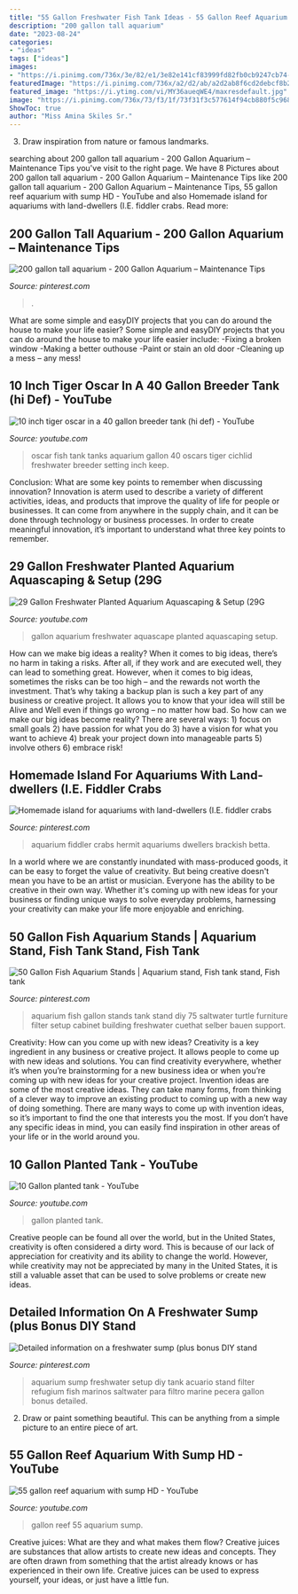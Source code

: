 ```yaml
---
title: "55 Gallon Freshwater Fish Tank Ideas - 55 Gallon Reef Aquarium With Sump Hd"
description: "200 gallon tall aquarium"
date: "2023-08-24"
categories:
- "ideas"
tags: ["ideas"]
images:
- "https://i.pinimg.com/736x/3e/82/e1/3e82e141cf83999fd82fb0cb9247cb74--aquarium-design-aquarium-ideas.jpg"
featuredImage: "https://i.pinimg.com/736x/a2/d2/ab/a2d2ab8f6cd2debcf8b2ff10107e2379--diy-aquarium-stand-aquarium-design.jpg"
featured_image: "https://i.ytimg.com/vi/MY36aueqWE4/maxresdefault.jpg"
image: "https://i.pinimg.com/736x/73/f3/1f/73f31f3c577614f94cb880f5c968919a--aquarium-maintenance-water-garden.jpg"
ShowToc: true
author: "Miss Amina Skiles Sr."
---
```



3. Draw inspiration from nature or famous landmarks.

	

		
searching about 200 gallon tall aquarium - 200 Gallon Aquarium – Maintenance Tips you've visit to the right page. We have 8 Pictures about 200 gallon tall aquarium - 200 Gallon Aquarium – Maintenance Tips like 200 gallon tall aquarium - 200 Gallon Aquarium – Maintenance Tips, 55 gallon reef aquarium with sump HD - YouTube and also Homemade island for aquariums with land-dwellers (I.E. fiddler crabs. Read more:
		
    
## 200 Gallon Tall Aquarium - 200 Gallon Aquarium – Maintenance Tips

<img loading=lazy src="https://i.pinimg.com/736x/73/f3/1f/73f31f3c577614f94cb880f5c968919a--aquarium-maintenance-water-garden.jpg" onerror="this.onerror=null;this.src='https://tse1.mm.bing.net/th?id=OIP._OudyyK99XUlnSimNDUUAwHaE7&amp;pid=15.1';" alt="200 gallon tall aquarium - 200 Gallon Aquarium – Maintenance Tips">

_Source: pinterest.com_

>. 

	

What are some simple and easyDIY projects that you can do around the house to make your life easier?
Some simple and easyDIY projects that you can do around the house to make your life easier include: 
-Fixing a broken window 
-Making a better outhouse 
-Paint or stain an old door 
-Cleaning up a mess – any mess!

    
## 10 Inch Tiger Oscar In A 40 Gallon Breeder Tank (hi Def) - YouTube

<img loading=lazy src="https://i.ytimg.com/vi/MaKzl5TekUY/maxresdefault.jpg" onerror="this.onerror=null;this.src='https://tse4.mm.bing.net/th?id=OIP.dRLrzA1uo60lSYR2X0tarAHaEK&amp;pid=15.1';" alt="10 inch tiger oscar in a 40 gallon breeder tank (hi def) - YouTube">

_Source: youtube.com_

>oscar fish tank tanks aquarium gallon 40 oscars tiger cichlid freshwater breeder setting inch keep. 

	

Conclusion: What are some key points to remember when discussing innovation?
Innovation is aterm used to describe a variety of different activities, ideas, and products that improve the quality of life for people or businesses. It can come from anywhere in the supply chain, and it can be done through technology or business processes. In order to create meaningful innovation, it’s important to understand what three key points to remember.

    
## 29 Gallon Freshwater Planted Aquarium Aquascaping &amp; Setup (29G

<img loading=lazy src="https://i.ytimg.com/vi/P_tqVIou7V4/maxresdefault.jpg" onerror="this.onerror=null;this.src='https://tse2.mm.bing.net/th?id=OIP.DYR-HGBz3fmpKgyi-e1ISwHaEK&amp;pid=15.1';" alt="29 Gallon Freshwater Planted Aquarium Aquascaping &amp; Setup (29G">

_Source: youtube.com_

>gallon aquarium freshwater aquascape planted aquascaping setup. 

	

How can we make big ideas a reality?
When it comes to big ideas, there’s no harm in taking a risks. After all, if they work and are executed well, they can lead to something great. However, when it comes to big ideas, sometimes the risks can be too high – and the rewards not worth the investment. That’s why taking a backup plan is such a key part of any business or creative project. It allows you to know that your idea will still be Alive and Well even if things go wrong – no matter how bad. So how can we make our big ideas become reality?
There are several ways: 1) focus on small goals 2) have passion for what you do 3) have a vision for what you want to achieve 4) break your project down into manageable parts 5) involve others 6) embrace risk!

    
## Homemade Island For Aquariums With Land-dwellers (I.E. Fiddler Crabs

<img loading=lazy src="https://i.pinimg.com/736x/1a/11/77/1a1177e8b856f1e472dfd772a6f82f94.jpg" onerror="this.onerror=null;this.src='https://tse2.mm.bing.net/th?id=OIP.D-055VxnBCQN2ePZ5wO-QQHaFj&amp;pid=15.1';" alt="Homemade island for aquariums with land-dwellers (I.E. fiddler crabs">

_Source: pinterest.com_

>aquarium fiddler crabs hermit aquariums dwellers brackish betta. 

	

In a world where we are constantly inundated with mass-produced goods, it can be easy to forget the value of creativity. But being creative doesn't mean you have to be an artist or musician. Everyone has the ability to be creative in their own way. Whether it's coming up with new ideas for your business or finding unique ways to solve everyday problems, harnessing your creativity can make your life more enjoyable and enriching.

    
## 50 Gallon Fish Aquarium Stands | Aquarium Stand, Fish Tank Stand, Fish Tank

<img loading=lazy src="https://i.pinimg.com/736x/a2/d2/ab/a2d2ab8f6cd2debcf8b2ff10107e2379--diy-aquarium-stand-aquarium-design.jpg" onerror="this.onerror=null;this.src='https://tse3.mm.bing.net/th?id=OIP.ZmJvkl_-3p4-YGPVxf-KUQHaJ3&amp;pid=15.1';" alt="50 Gallon Fish Aquarium Stands | Aquarium stand, Fish tank stand, Fish tank">

_Source: pinterest.com_

>aquarium fish gallon stands tank stand diy 75 saltwater turtle furniture filter setup cabinet building freshwater cuethat selber bauen support. 

	

Creativity: How can you come up with new ideas?
Creativity is a key ingredient in any business or creative project. It allows people to come up with new ideas and solutions. You can find creativity everywhere, whether it’s when you’re brainstorming for a new business idea or when you’re coming up with new ideas for your creative project.
Invention ideas are some of the most creative ideas. They can take many forms, from thinking of a clever way to improve an existing product to coming up with a new way of doing something. There are many ways to come up with invention ideas, so it’s important to find the one that interests you the most. If you don’t have any specific ideas in mind, you can easily find inspiration in other areas of your life or in the world around you.

    
## 10 Gallon Planted Tank - YouTube

<img loading=lazy src="https://i.ytimg.com/vi/MY36aueqWE4/maxresdefault.jpg" onerror="this.onerror=null;this.src='https://tse2.mm.bing.net/th?id=OIP.xApKJ_kKvDKoUr1WasfqEgHaEK&amp;pid=15.1';" alt="10 Gallon planted tank - YouTube">

_Source: youtube.com_

>gallon planted tank. 

	

Creative people can be found all over the world, but in the United States, creativity is often considered a dirty word. This is because of our lack of appreciation for creativity and its ability to change the world. However, while creativity may not be appreciated by many in the United States, it is still a valuable asset that can be used to solve problems or create new ideas.

    
## Detailed Information On A Freshwater Sump (plus Bonus DIY Stand

<img loading=lazy src="https://i.pinimg.com/736x/3e/82/e1/3e82e141cf83999fd82fb0cb9247cb74--aquarium-design-aquarium-ideas.jpg" onerror="this.onerror=null;this.src='https://tse2.mm.bing.net/th?id=OIP.kb50DuVax8_klqHQndIFCwHaE7&amp;pid=15.1';" alt="Detailed information on a freshwater sump (plus bonus DIY stand">

_Source: pinterest.com_

>aquarium sump freshwater setup diy tank acuario stand filter refugium fish marinos saltwater para filtro marine pecera gallon bonus detailed. 

	

2. Draw or paint something beautiful. This can be anything from a simple picture to an entire piece of art.

    
## 55 Gallon Reef Aquarium With Sump HD - YouTube

<img loading=lazy src="https://i.ytimg.com/vi/-2sa373HEsI/maxresdefault.jpg" onerror="this.onerror=null;this.src='https://tse4.mm.bing.net/th?id=OIP.ThwxB6c3PtZRvjhuf1KWMgHaEK&amp;pid=15.1';" alt="55 gallon reef aquarium with sump HD - YouTube">

_Source: youtube.com_

>gallon reef 55 aquarium sump. 

	

Creative juices: What are they and what makes them flow?
Creative juices are substances that allow artists to create new ideas and concepts. They are often drawn from something that the artist already knows or has experienced in their own life. Creative juices can be used to express yourself, your ideas, or just have a little fun.

